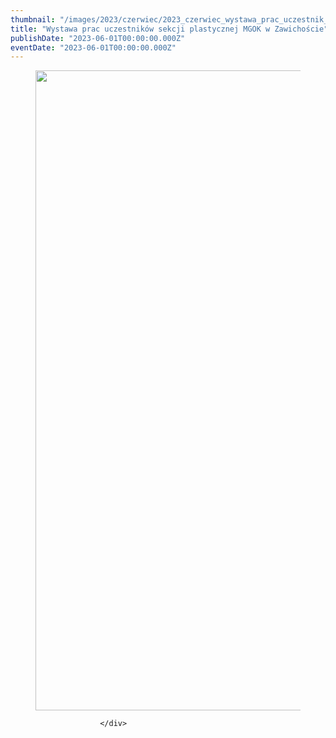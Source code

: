 ```yaml
---
thumbnail: "/images/2023/czerwiec/2023_czerwiec_wystawa_prac_uczestnik_w_sekcji_plastycznej_mgok_w_zawicho_cie_2023_06_wystawa_prac_uczestnik_w_sekcji_plastycznej_mgok_w_zawicho_cie_plakat-Fabryka-wyobrazni-2023-724x1024.jpg"
title: "Wystawa prac uczestników sekcji plastycznej MGOK w Zawichoście"
publishDate: "2023-06-01T00:00:00.000Z"
eventDate: "2023-06-01T00:00:00.000Z"
---
```


<div class="entry-content">
							
							
<figure class="wp-block-image size-large"><a href="http://mgok-zawichost.pl/wp-content/uploads/2023/06/plakat-Fabryka-wyobrazni-2023-scaled.jpg"><img fetchpriority="high" decoding="async" width="724" height="1024" src="/images/2023/czerwiec/2023_czerwiec_wystawa_prac_uczestnik_w_sekcji_plastycznej_mgok_w_zawicho_cie_2023_06_wystawa_prac_uczestnik_w_sekcji_plastycznej_mgok_w_zawicho_cie_plakat-Fabryka-wyobrazni-2023-724x1024.jpg" alt="" class="wp-image-9726" srcset="/images/2023/czerwiec/2023_czerwiec_wystawa_prac_uczestnik_w_sekcji_plastycznej_mgok_w_zawicho_cie_2023_06_wystawa_prac_uczestnik_w_sekcji_plastycznej_mgok_w_zawicho_cie_plakat-Fabryka-wyobrazni-2023-724x1024.jpg 724w, /images/2023/czerwiec/plakat-Fabryka-wyobrazni-2023-212x300.jpg 212w, /images/2023/czerwiec/plakat-Fabryka-wyobrazni-2023-768x1086.jpg 768w, /images/2023/czerwiec/plakat-Fabryka-wyobrazni-2023-1086x1536.jpg 1086w, /images/2023/czerwiec/plakat-Fabryka-wyobrazni-2023-1448x2048.jpg 1448w, /images/2023/czerwiec/plakat-Fabryka-wyobrazni-2023-scaled.jpg 1810w" sizes="(max-width: 724px) 100vw, 724px"></a></figure>
						
						</div>
